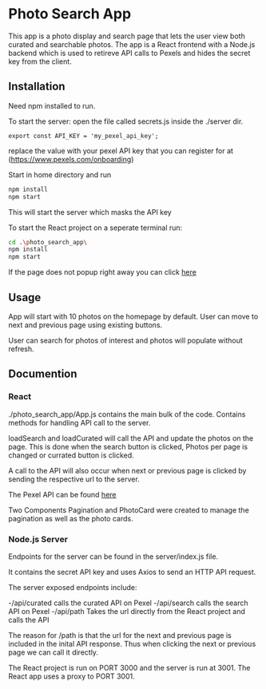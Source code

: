# Photo Search App

This app is a photo display and search page that lets the user view both curated and searchable photos.
The app is a React frontend with a Node.js backend which is used to retireve API calls to Pexels and hides the secret key from the client.


## Installation

Need npm installed to run.

To start the server:
open the file called secrets.js inside the ./server dir.

```export const API_KEY = 'my_pexel_api_key';```

replace the value with your pexel API key that you can register for at (https://www.pexels.com/onboarding)

Start in home directory and run
```bash
npm install
npm start
```
This will start the server which masks the API key

To start the React project on a seperate terminal run:

```bash
cd .\photo_search_app\
npm install
npm start
```
If the page does not popup right away you can click [here](http://localhost:3000/)
## Usage

App will start with 10 photos on the homepage by default. User can move to next and previous page using existing buttons.

User can search for photos of interest and photos will populate without refresh.

## Documention

### React

./photo_search_app/App.js contains the main bulk of the code. Contains methods for handling API call to the server. 

loadSearch and loadCurated will call the API and update the photos on the page. This is done when the search button is clicked, Photos per page is changed or currated button is clicked.

A call to the API will also occur when next or previous page is clicked by sending the respective url to the server. 

The Pexel API can be found [here](https://www.pexels.com/api/documentation/#photos)

Two Components Pagination and PhotoCard were created to manage the pagination as well as the photo cards.

### Node.js Server

Endpoints for the server can be found in the server/index.js file.

It contains the secret API key and uses Axios to send an HTTP API request.

The server exposed endpoints include:

-/api/curated calls the curated API on Pexel
-/api/search calls the search API on Pexel
-/api/path  Takes the url directly from the React project and calls the API

The reason for /path is that the url for the next and previous page is included in the inital API response. Thus when clicking the next or previous page we can call it directly.

The React project is run on PORT 3000 and the server is run at 3001. The React app uses a proxy to PORT 3001.